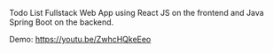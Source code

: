 Todo List Fullstack Web App using React JS on the frontend and Java Spring Boot on the backend.

Demo: https://youtu.be/ZwhcHQkeEeo
